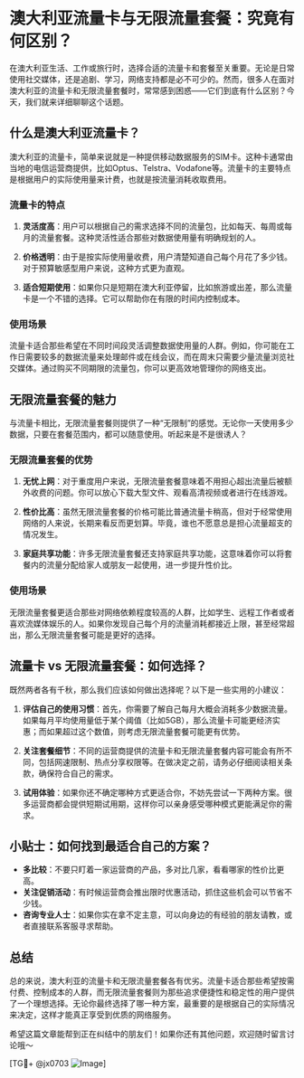 # 澳大利亚流量卡与无限流量套餐：究竟有何区别？

在澳大利亚生活、工作或旅行时，选择合适的流量卡和套餐至关重要。无论是日常使用社交媒体，还是追剧、学习，网络支持都是必不可少的。然而，很多人在面对澳大利亚的流量卡和无限流量套餐时，常常感到困惑——它们到底有什么区别？今天，我们就来详细聊聊这个话题。

## 什么是澳大利亚流量卡？

澳大利亚的流量卡，简单来说就是一种提供移动数据服务的SIM卡。这种卡通常由当地的电信运营商提供，比如Optus、Telstra、Vodafone等。流量卡的主要特点是根据用户的实际使用量来计费，也就是按流量消耗收取费用。

### 流量卡的特点

1. **灵活度高**：用户可以根据自己的需求选择不同的流量包，比如每天、每周或每月的流量套餐。这种灵活性适合那些对数据使用量有明确规划的人。
   
2. **价格透明**：由于是按实际使用量收费，用户清楚知道自己每个月花了多少钱。对于预算敏感型用户来说，这种方式更为直观。

3. **适合短期使用**：如果你只是短期在澳大利亚停留，比如旅游或出差，那么流量卡是一个不错的选择。它可以帮助你在有限的时间内控制成本。

### 使用场景

流量卡适合那些希望在不同时间段灵活调整数据使用量的人群。例如，你可能在工作日需要较多的数据流量来处理邮件或在线会议，而在周末只需要少量流量浏览社交媒体。通过购买不同期限的流量包，你可以更高效地管理你的网络支出。

## 无限流量套餐的魅力

与流量卡相比，无限流量套餐则提供了一种“无限制”的感觉。无论你一天使用多少数据，只要在套餐范围内，都可以随意使用。听起来是不是很诱人？

### 无限流量套餐的优势

1. **无忧上网**：对于重度用户来说，无限流量套餐意味着不用担心超出流量后被额外收费的问题。你可以放心下载大型文件、观看高清视频或者进行在线游戏。

2. **性价比高**：虽然无限流量套餐的价格可能比普通流量卡稍高，但对于经常使用网络的人来说，长期来看反而更划算。毕竟，谁也不愿意总是担心流量超支的情况发生。

3. **家庭共享功能**：许多无限流量套餐还支持家庭共享功能，这意味着你可以将套餐内的流量分配给家人或朋友一起使用，进一步提升性价比。

### 使用场景

无限流量套餐更适合那些对网络依赖程度较高的人群，比如学生、远程工作者或者喜欢流媒体娱乐的人。如果你发现自己每个月的流量消耗都接近上限，甚至经常超出，那么无限流量套餐可能是更好的选择。

## 流量卡 vs 无限流量套餐：如何选择？

既然两者各有千秋，那么我们应该如何做出选择呢？以下是一些实用的小建议：

1. **评估自己的使用习惯**：首先，你需要了解自己每月大概会消耗多少数据流量。如果每月平均使用量低于某个阈值（比如5GB），那么流量卡可能更经济实惠；而如果超过这个数值，则考虑无限流量套餐可能更有优势。

2. **关注套餐细节**：不同的运营商提供的流量卡和无限流量套餐内容可能会有所不同，包括网速限制、热点分享权限等。在做决定之前，请务必仔细阅读相关条款，确保符合自己的需求。

3. **试用体验**：如果你还不确定哪种方式更适合你，不妨先尝试一下两种方案。很多运营商都会提供短期试用期，这样你可以亲身感受哪种模式更能满足你的需求。

## 小贴士：如何找到最适合自己的方案？

- **多比较**：不要只盯着一家运营商的产品，多对比几家，看看哪家的性价比更高。
- **关注促销活动**：有时候运营商会推出限时优惠活动，抓住这些机会可以节省不少钱。
- **咨询专业人士**：如果你实在拿不定主意，可以向身边的有经验的朋友请教，或者直接联系客服寻求帮助。

## 总结

总的来说，澳大利亚的流量卡和无限流量套餐各有优劣。流量卡适合那些希望按需付费、控制成本的人群，而无限流量套餐则为那些追求便捷性和稳定性的用户提供了一个理想选择。无论你最终选择了哪一种方案，最重要的是根据自己的实际情况来决定，这样才能真正享受到优质的网络服务。

希望这篇文章能帮到正在纠结中的朋友们！如果你还有其他问题，欢迎随时留言讨论哦～

[TG💪+ @jx0703 ![Image](https://github.com/user-attachments/assets/dbca1d08-cadb-493c-b0ec-ad6f7a83f270)]